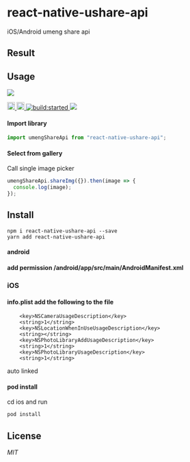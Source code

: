 # react-native-ushare-api

iOS/Android umeng share api

## Result


## Usage

<a href="https://nodei.co/npm/react-native-ushare-api/">
  <img src="https://nodei.co/npm/react-native-ushare-api.svg?downloads=true&downloadRank=true&stars=true">
</a>
<p>
  <a href="https://badge.fury.io/js/react-native-ushare-api">
    <img src="https://badge.fury.io/js/react-native-ushare-api.svg" alt="npm version" height="18">
  </a>
  <a href="https://npmjs.org/react-native-ushare-api">
    <img src="https://img.shields.io/npm/dm/react-native-ushare-api.svg" alt="npm downloads" height="18">
  </a>
  <a href="https://travis-ci.org/aws/react-native-ushare-api">
    <img src="https://travis-ci.org/aws/react-native-ushare-api.svg?branch=master" alt="build:started">
  </a>
  <a href="https://codecov.io/gh/aws/react-native-ushare-api">
    <img src="https://codecov.io/gh/aws/react-native-ushare-api/branch/master/graph/badge.svg" />
  </a>
</p>


#### Import library

```javascript
import umengShareApi from "react-native-ushare-api";
```

#### Select from gallery

Call single image picker

```javascript
umengShareApi.shareImg({}).then(image => {
  console.log(image);
});
```

## Install

```
npm i react-native-ushare-api --save
yarn add react-native-ushare-api
```

#### android

#### add permission <yourExample>/android/app/src/main/AndroidManifest.xml


### iOS



#### info.plist add the following to the file

```
	<key>NSCameraUsageDescription</key>
	<string>1</string>
	<key>NSLocationWhenInUseUsageDescription</key>
	<string></string>
	<key>NSPhotoLibraryAddUsageDescription</key>
	<string>1</string>
	<key>NSPhotoLibraryUsageDescription</key>
	<string>1</string>
```
auto linked

#### pod install 
cd ios and run
```bash
pod install
```

## License

_MIT_
